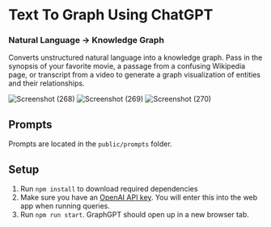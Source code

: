 # Text To Graph Using ChatGPT
### Natural Language → Knowledge Graph

Converts unstructured natural language into a knowledge graph. Pass in the synopsis of your favorite movie, a passage from a confusing Wikipedia page, or transcript from a video to generate a graph visualization of entities and their relationships. 

![Screenshot (268)](https://user-images.githubusercontent.com/84621641/233199922-6e962a75-7b7a-457d-86cb-a243b10a018a.png)
![Screenshot (269)](https://user-images.githubusercontent.com/84621641/233199948-f95b64c5-ef21-48f2-a2ed-793428d77b96.png)
![Screenshot (270)](https://user-images.githubusercontent.com/84621641/233199976-8ff462b6-515a-4bad-a9d7-7cb0b3331528.png)

## Prompts

Prompts are located in the `public/prompts` folder.

## Setup

1. Run `npm install` to download required dependencies 
2. Make sure you have an [OpenAI API key](https://platform.openai.com/account/api-keys). You will enter this into the web app when running queries.
3. Run `npm run start`. GraphGPT should open up in a new browser tab.
